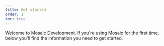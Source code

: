 ```yaml
---
title: Get started
order: 1
toc: true
---
```

Welcome to Mosaic Development. If you're using Mosaic for the first time, below you'll find the information you need to get started.